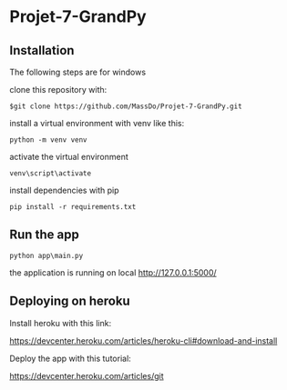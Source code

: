 # Projet-7-GrandPy

## Installation

The following steps are for windows

clone this repository with:
```
$git clone https://github.com/MassDo/Projet-7-GrandPy.git
```
install a virtual environment with venv like this:
```
python -m venv venv
```
activate the virtual environment
```
venv\script\activate
```
install dependencies with pip
```
pip install -r requirements.txt
```

## Run the app

```
python app\main.py
```
the application is running on local http://127.0.0.1:5000/

## Deploying on heroku

Install heroku with this link:

https://devcenter.heroku.com/articles/heroku-cli#download-and-install

Deploy the app with this tutorial:

https://devcenter.heroku.com/articles/git

